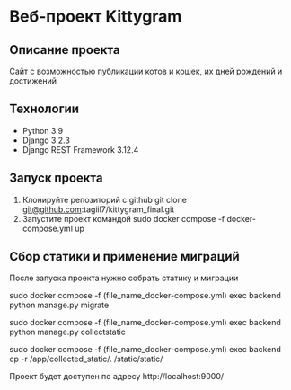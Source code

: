 #  Веб-проект Kittygram
## Описание проекта

Сайт с возможностью публикации котов и кошек, их дней рождений и достижений

## Технологии
- Python 3.9
- Django 3.2.3
- Django REST Framework 3.12.4

## Запуск проекта

1) Клонируйте репозиторий с github
  git clone git@github.com:tagiil7/kittygram_final.git
2) Запустите проект командой
  sudo docker compose -f docker-compose.yml up

## Сбор статики и применение миграций
После запуска проекта нужно собрать статику и миграции

sudo docker compose -f (file_name_docker-compose.yml) exec backend python manage.py migrate

sudo docker compose -f (file_name_docker-compose.yml) exec backend python manage.py collectstatic

sudo docker compose -f (file_name_docker-compose.yml) exec backend cp -r /app/collected_static/. /static/static/

Проект будет доступен по адресу
http://localhost:9000/

